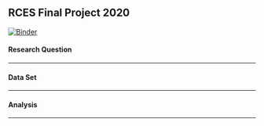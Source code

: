 ## RCES Final Project 2020

[![Binder](https://mybinder.org/badge_logo.svg)](https://mybinder.org/v2/gh/zentouro/rces-final/main)

#### Research Question
-----------------

#### Data Set
----


#### Analysis
-------

